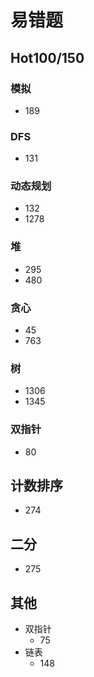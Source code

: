 # 易错题

## Hot100/150

### 模拟

- 189

### DFS

- 131

### 动态规划

- 132
- 1278

### 堆

- 295
- 480

### 贪心

- 45
- 763

### 树

- 1306
- 1345

### 双指针

- 80

## 计数排序

- 274

## 二分

- 275

## 其他

- 双指针
  - 75
- 链表
  - 148
